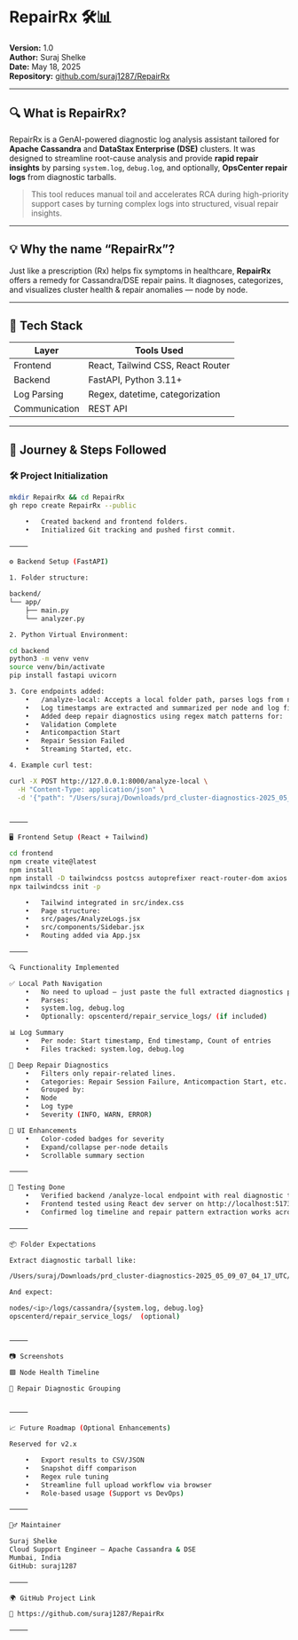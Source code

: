 # RepairRx 🛠️📊

**Version:** 1.0  
**Author:** Suraj Shelke  
**Date:** May 18, 2025  
**Repository:** [github.com/suraj1287/RepairRx](https://github.com/suraj1287/RepairRx)

---

## 🔍 What is RepairRx?

RepairRx is a GenAI-powered diagnostic log analysis assistant tailored for **Apache Cassandra** and **DataStax Enterprise (DSE)** clusters. It was designed to streamline root-cause analysis and provide **rapid repair insights** by parsing `system.log`, `debug.log`, and optionally, **OpsCenter repair logs** from diagnostic tarballs.

> This tool reduces manual toil and accelerates RCA during high-priority support cases by turning complex logs into structured, visual repair insights.

---

## 💡 Why the name “RepairRx”?

Just like a prescription (Rx) helps fix symptoms in healthcare, **RepairRx** offers a remedy for Cassandra/DSE repair pains. It diagnoses, categorizes, and visualizes cluster health & repair anomalies — node by node.

---

## 🧱 Tech Stack

| Layer         | Tools Used                        |
|---------------|-----------------------------------|
| Frontend      | React, Tailwind CSS, React Router |
| Backend       | FastAPI, Python 3.11+             |
| Log Parsing   | Regex, datetime, categorization   |
| Communication | REST API                          |

---

## 🚧 Journey & Steps Followed

### 🛠️ Project Initialization

```bash
mkdir RepairRx && cd RepairRx
gh repo create RepairRx --public

	•	Created backend and frontend folders.
	•	Initialized Git tracking and pushed first commit.

⸻

⚙️ Backend Setup (FastAPI)

1. Folder structure:

backend/
└── app/
    ├── main.py
    └── analyzer.py

2. Python Virtual Environment:

cd backend
python3 -m venv venv
source venv/bin/activate
pip install fastapi uvicorn

3. Core endpoints added:
	•	/analyze-local: Accepts a local folder path, parses logs from nodes.
	•	Log timestamps are extracted and summarized per node and log file.
	•	Added deep repair diagnostics using regex match patterns for:
	•	Validation Complete
	•	Anticompaction Start
	•	Repair Session Failed
	•	Streaming Started, etc.

4. Example curl test:

curl -X POST http://127.0.0.1:8000/analyze-local \
  -H "Content-Type: application/json" \
  -d '{"path": "/Users/suraj/Downloads/prd_cluster-diagnostics-2025_05_09_07_04_17_UTC"}'


⸻

🖥️ Frontend Setup (React + Tailwind)

cd frontend
npm create vite@latest
npm install
npm install -D tailwindcss postcss autoprefixer react-router-dom axios
npx tailwindcss init -p

	•	Tailwind integrated in src/index.css
	•	Page structure:
	•	src/pages/AnalyzeLogs.jsx
	•	src/components/Sidebar.jsx
	•	Routing added via App.jsx

⸻

🔍 Functionality Implemented

✅ Local Path Navigation
	•	No need to upload — just paste the full extracted diagnostics path.
	•	Parses:
	•	system.log, debug.log
	•	Optionally: opscenterd/repair_service_logs/ (if included)

📊 Log Summary
	•	Per node: Start timestamp, End timestamp, Count of entries
	•	Files tracked: system.log, debug.log

🧠 Deep Repair Diagnostics
	•	Filters only repair-related lines.
	•	Categories: Repair Session Failure, Anticompaction Start, etc.
	•	Grouped by:
	•	Node
	•	Log type
	•	Severity (INFO, WARN, ERROR)

🎨 UI Enhancements
	•	Color-coded badges for severity
	•	Expand/collapse per-node details
	•	Scrollable summary section

⸻

🧪 Testing Done
	•	Verified backend /analyze-local endpoint with real diagnostic tarballs
	•	Frontend tested using React dev server on http://localhost:5173
	•	Confirmed log timeline and repair pattern extraction works across 30+ nodes

⸻

📦 Folder Expectations

Extract diagnostic tarball like:

/Users/suraj/Downloads/prd_cluster-diagnostics-2025_05_09_07_04_17_UTC/

And expect:

nodes/<ip>/logs/cassandra/{system.log, debug.log}
opscenterd/repair_service_logs/  (optional)


⸻

📷 Screenshots

🟩 Node Health Timeline

🧠 Repair Diagnostic Grouping


⸻

📈 Future Roadmap (Optional Enhancements)

Reserved for v2.x

	•	Export results to CSV/JSON
	•	Snapshot diff comparison
	•	Regex rule tuning
	•	Streamline full upload workflow via browser
	•	Role-based usage (Support vs DevOps)

⸻

🙋‍♂️ Maintainer

Suraj Shelke
Cloud Support Engineer — Apache Cassandra & DSE
Mumbai, India
GitHub: suraj1287

⸻

🌍 GitHub Project Link

🔗 https://github.com/suraj1287/RepairRx

⸻
